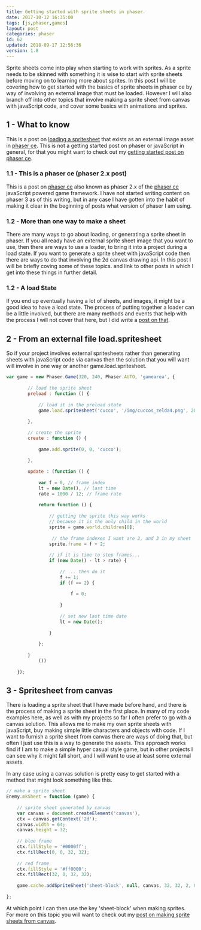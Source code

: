 ```yaml
---
title: Getting started with sprite sheets in phaser.
date: 2017-10-12 16:35:00
tags: [js,phaser,games]
layout: post
categories: phaser
id: 62
updated: 2018-09-17 12:56:36
version: 1.8
---
```


Sprite sheets come into play when starting to work with sprites. As a sprite needs to be skinned with something it is wise to start with sprite sheets before moving on to learning more about sprites. In this post I will be covering how to get started with the basics of sprite sheets in phaser ce by way of involving an external image that must be loaded. However I will also branch off into other topics that involve making a sprite sheet from canvas with javaScript code, and cover some basics with animations and sprites.

<!-- more -->

## 1 - What to know

This is a post on [loading a spritesheet](https://photonstorm.github.io/phaser-ce/Phaser.Loader.html#spritesheet) that exists as an external image asset in [phaser ce](https://photonstorm.github.io/phaser-ce/). This is not a getting started post on phaser or javaScript in general, for that you might want to check out my [getting started post on phaser ce](/2017/10/04/phaser-getting-started/).

### 1.1 - This is a phaser ce (phaser 2.x post)

This is a post on [phaser ce](https://photonstorm.github.io/phaser-ce/) also known as phaser 2.x of the [phaser ce](http://phaser.io/) javaScript powered game framework. I have not started writing content on phaser 3 as of this writing, but in any case I have gotten into the habit of making it clear in the beginning of posts what version of phaser I am using.

### 1.2 - More than one way to make a sheet

There are many ways to go about loading, or generating a sprite sheet in phaser. If you all ready have an external sprite sheet image that you want to use, then there are ways to use a loader, to bring it into a project during a load state. If you want to generate a sprite sheet with javaScript code then there are ways to do that involving the 2d canvas drawing api. In this post I will be briefly coving some of these topics. and link to other posts in which I get into these things in further detail.

### 1.2 - A load State

If you end up eventually having a lot of sheets, and images, it might be a good idea to have a load state. The process of putting together a loader can be a little involved, but there are many methods and events that help with the process I will not cover that here, but I did write a [post on that](/2017/10/07/phaser-state-loader/). 

## 2 - From an external file load.spritesheet

So if your project involves external spritesheets rather than generating sheets with javaScript code via canvas then the solution that you will want will involve in one way or another game.load.spritesheet.

```js
var game = new Phaser.Game(320, 240, Phaser.AUTO, 'gamearea', {
 
        // load the sprite sheet
        preload : function () {
 
            // load it in the preload state
            game.load.spritesheet('cucco', '/img/cuccos_zelda4.png', 20, 20, 10);
 
        },
 
        // create the sprite
        create : function () {
 
            game.add.sprite(0, 0, 'cucco');
 
        },
 
        update : (function () {
 
            var f = 0, // frame index
            lt = new Date(), // last time
            rate = 1000 / 12; // frame rate
 
            return function () {
 
                // getting the sprite this way works
                // because it is the only child in the world
                sprite = game.world.children[0];
 
                 // the frame indexes I want are 2, and 3 in my sheet
                sprite.frame = f + 2;
 
                // if it is time to step frames...
                if (new Date() - lt > rate) {
 
                    // ... then do it
                    f += 1;
                    if (f == 2) {
 
                        f = 0;
 
                    }
 
                    // set new last time date
                    lt = new Date();
 
                }
 
            };
 
        }
            ())
 
    });
```

## 3 - Spritesheet from canvas

There is loading a sprite sheet that I have made before hand, and there is the process of making a sprite sheet in the first place. In many of my code examples here, as well as with my projects so far I often prefer to go with a canvas solution. This allows me to make my own sprite sheets with javaScript, buy making simple little characters and objects with code. If I want to furnish a sprite sheet from canvas there are ways of doing that, but often I just use this is a way to generate the assets. This approach works find if I am to make a simple hyper casual style game, but in other projects I can see why it might fall short, and I will want to use at least some external assets.

In any case using a canvas solution is pretty easy to get started with a method that might look something like this.

```js
// make a sprite sheet
Enemy.mkSheet = function (game) {
 
    // sprite sheet generated by canvas
    var canvas = document.createElement('canvas'),
    ctx = canvas.getContext('2d');
    canvas.width = 64;
    canvas.height = 32;
 
    // blue frame
    ctx.fillStyle = '#0000ff';
    ctx.fillRect(0, 0, 32, 32);
 
    // red frame
    ctx.fillStyle = '#ff0000';
    ctx.fillRect(32, 0, 32, 32);
 
    game.cache.addSpriteSheet('sheet-block', null, canvas, 32, 32, 2, 0, 0);
 
};
```

At which point I can then use the key 'sheet-block' when making sprites. For more on this topic you will want to check out my [post on making sprite sheets from canvas](/2018/08/04/phaser-spritesheet-from-canvas/).


